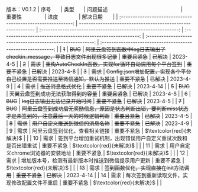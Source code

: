版本：V0.1.2
| <span style="display:inline-block;width: 50px"> 序号 </span> | <span style="display:inline-block;width: 50px"> 类型</span> | <span style="display:inline-block;width: 250px"> 问题描述</span> | <span style="display:inline-block;width: 100px"> 重要性 </span> | <span style="display:inline-block;width: 80px">进度</span> | <span style="display:inline-block;width: 80px"> 解决日期 </span> |
| :----------------------------------------------------------: | ----------------------------------------------------------- | :----------------------------------------------------------: | :----------------------------------------------------------: | :--------------------------------------------------------: | :----------------------------------------------------------: |
|                            ~~1~~                             | ~~BUG~~                                                     | ~~阿里云盘签到函数中log日志输出了checkin_message，导致日志文件出现很多记录~~ |                        ~~重要且紧急~~                        |                         ~~已解决~~                         |                           2023-4-5                           |
|                            ~~2~~                             | ~~需求~~                                                    |   ~~重构AutoCheckIn函数，实现for循环自动调用每个平台签到~~   |                        ~~重要不紧急~~                        |                         ~~已解决~~                         |                           2023-4-8                           |
|                            ~~3~~                             | ~~需求~~                                                    | ~~Config.json增加配置，实现各个平台自己设置是否需要推送至微信通知，默认为推送~~ |                        ~~重要不紧急~~                        |                         ~~已解决~~                         |                           2023-4-9                           |
|                            ~~4~~                             | ~~需求~~                                                    |                     ~~推送消息格式优化~~                     |                        ~~重要不紧急~~                        |                         ~~已解决~~                         |                          2023-4-14                           |
|                            ~~5~~                             | ~~BUG~~                                                     |            ~~天翼云盘签到成功无法获取得到的容量~~            |                        ~~重要且紧急~~                        |                         ~~已解决~~                         |                           2023-4-8                           |
|                            ~~6~~                             | ~~BUG~~                                                     |               ~~log日志输出无法记录开始时间~~                |                        ~~重要不紧急~~                        |                         ~~已解决~~                         |                           2023-4-5                           |
|                            ~~7~~                             | ~~BUG~~                                                     | ~~阿里云盘签到成功后无奖励信息，原因是状态判断出错，要判断miss状态才是未签到的，注意最后一天的时候逻辑判断~~ |                        ~~重要且紧急~~                        |                         ~~已解决~~                         |                           2023-4-5                           |
|                            ~~8~~                             | ~~需求~~                                                    |              ~~用户自定义推送到微信的消息名称~~              |                        ~~重要不紧急~~                        |                         ~~已解决~~                         |                           2023-4-9                           |
|                              9                               | 需求                                                        |                阿里云盘签到优化，查看相关链接                |                          重要不紧急                          |                 $\textcolor{red}{未解决}$                  |                                                              |
|                              10                              | 需求                                                        | 签到平台增加重试机制，出现错误用户自定义重试次数和是否出错重试 |                          重要不紧急                          |                 $\textcolor{red}{未解决}$                  |                                                              |
|                              11                              | 需求                                                        |               用户自定义chrome浏览器的安装地址               |                          重要不紧急                          |                 $\textcolor{red}{未解决}$                  |                                                              |
|                              12                              | 需求                                                        |      增加版本号，检测有最新版本时推送到微信提示用户更新      |                          重要不紧急                          |                 $\textcolor{red}{未解决}$                  |                                                              |
|                            ~~13~~                            | ~~需求~~                                                    |           ~~签到函数优化，实现直接在init方法调用~~           |                        ~~重要不紧急~~                        |                         ~~已解决~~                         |                          2023-4-14                           |
|                              14                              | 需求                                                        |         每次签到重新读取文件，实现修改配置文件不重启         |                          重要不紧急                          |                 $\textcolor{red}{未解决}$                  |                                                              |

